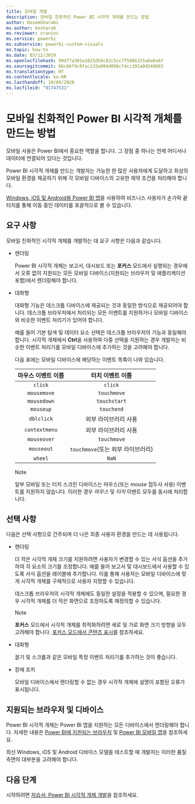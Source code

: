 ```yaml
---
title: 모바일 개발
description: 모바일 친화적인 Power BI 시각적 개체를 만드는 방법
author: KesemSharabi
ms.author: kesharab
ms.reviewer: sranins
ms.service: powerbi
ms.subservice: powerbi-custom-visuals
ms.topic: how-to
ms.date: 03/12/2019
ms.openlocfilehash: 99df7a301a1025d50c82c5cc7f5966325a6a6a6f
ms.sourcegitcommit: 6bc66f9c0fac132e004d096cfdcc191a04549683
ms.translationtype: HT
ms.contentlocale: ko-KR
ms.lasthandoff: 10/06/2020
ms.locfileid: "91747531"
---
```

# <a name="how-to-create-mobile-friendly-power-bi-visuals"></a>모바일 친화적인 Power BI 시각적 개체를 만드는 방법
모바일 사용은 Power BI에서 중요한 역할을 합니다. 그 장점 중 하나는 언제 어디서나 데이터에 연결되어 있다는 것입니다.

Power BI 시각적 개체를 만드는 개발자는 가능한 한 많은 사용자에게 도달하고 최상의 모바일 환경을 제공하기 위해 각 모바일 디바이스의 고유한 제약 조건을 처리해야 합니다.

[Windows, iOS 및 Android용 Power BI 앱](../../consumer/mobile/mobile-apps-for-mobile-devices.md)을 사용하여 비즈니스 사용자가 손가락 끝 터치를 통해 이동 중인 데이터를 포괄적으로 볼 수 있습니다.

## <a name="requirements"></a>요구 사항

모바일 친화적인 시각적 개체를 개발하는 데 요구 사항은 다음과 같습니다.

- 렌더링

  Power BI 시각적 개체는 보고서, 대시보드 또는 **포커스** 모드에서 실행되는 경우에서 오류 없이 지원되는 모든 모바일 디바이스(지원되는 브라우저 및 애플리케이션 포함)에서 렌더링해야 합니다. 

- 대화형

  대화형 기능은 데스크톱 디바이스에 제공되는 것과 동일한 방식으로 제공되어야 합니다. 데스크톱 브라우저에서 처리되는 모든 이벤트를 지원하거나 모바일 디바이스와 비슷한 이벤트 처리기가 있어야 합니다.
  
  예를 들어 기본 탐색 및 데이터 요소 선택은 데스크톱 브라우저의 기능과 동일해야 합니다. 시각적 개체에서 **Ctrl**을 사용하여 다중 선택을 지원하는 경우 개발자는 비슷한 이벤트 처리기를 모바일 디바이스에 추가하는 것을 고려해야 합니다.

  다음 표에는 모바일 디바이스에 해당하는 이벤트 목록이 나와 있습니다.

  | 마우스 이벤트 이름 | 터치 이벤트 이름 |
  |:----------------:|:----------------:|
  | `click` | `click` |
  | `mousemove` | `touchmove` |
  | `mousedown` | `touchstart` |
  | `mouseup` | `touchend` |
  | `dblclick` | 외부 라이브러리 사용 |
  | `contextmenu` | 외부 라이브러리 사용 |
  | `mouseover` | `touchmove` |
  | `mouseout` | `touchmove`(또는 외부 라이브러리) |
  | `wheel` | `NaN` |

  > [!NOTE]
  > 일부 모바일 또는 터치 스크린 디바이스는 마우스(또는 *mouse* 접두사 사용) 이벤트를 지원하지 않습니다. 이러한 경우 *마우스* 및 *터치* 이벤트 모두를 동시에 처리합니다.

## <a name="optional"></a>선택 사항
다음은 선택 사항으로 간주되며 더 나은 최종 사용자 환경을 만드는 데 사용됩니다.

- 렌더링

  더 작은 시각적 개체 크기를 지원하려면 사용자가 변경할 수 있는 서식 옵션을 추가하여 각 요소의 크기를 조정합니다. 예를 들어 보고서 및 대시보드에서 사용할 수 있도록 서식 옵션을 레이블에 추가합니다. 이를 통해 사용자는 모바일 디바이스에 맞게 시각적 개체를 구체적으로 사용자 지정할 수 있습니다.
  
  데스크톱 브라우저의 시각적 개체에도 동일한 설정을 적용할 수 있으며, 필요한 경우 시각적 개체를 더 작은 화면으로 조정하도록 재정의할 수 있습니다.

  > [!NOTE]
  > **포커스** 모드에서 시각적 개체를 최적화하려면 세로 및 가로 화면 크기 방향을 모두 고려해야 합니다. [포커스 모드에서 콘텐츠 표시](../../consumer/end-user-focus.md)를 참조하세요.

- 대화형

  끌기 및 스크롤과 같은 모바일 특정 이벤트 처리기를 추가하는 것이 좋습니다.

- 장애 조치 

  모바일 디바이스에서 렌더링할 수 없는 경우 시각적 개체에 설명이 포함된 오류가 표시됩니다.

## <a name="supported-browsers-and-devices"></a>지원되는 브라우저 및 디바이스
Power BI 시각적 개체는 Power BI 앱을 지원하는 모든 디바이스에서 렌더링해야 합니다. 자세한 내용은 [Power BI에 지원되는 브라우저](../../fundamentals/power-bi-browsers.md) 및 [Power BI 모바일 앱](../../consumer/mobile/mobile-apps-for-mobile-devices.md)을 참조하세요.

최신 Windows, iOS 및 Android 디바이스 모델을 테스트할 때 개발자는 이러한 품질 측면의 대부분을 고려해야 합니다.

## <a name="next-steps"></a>다음 단계
시작하려면 [자습서: Power BI 시각적 개체 개발](./custom-visual-develop-tutorial.md)을 참조하세요.